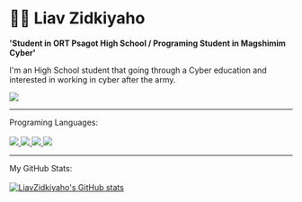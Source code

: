 # 👨‍💻 Liav Zidkiyaho 


**'Student in ORT Psagot High School / Programing Student in Magshimim Cyber'**

I'm an High School student that going through a Cyber education and interested in working in cyber after the army.

<p>
  <a href="https://www.instagram.com/liav.zidkiyaho/">
    <img src="[https://img.shields.io/badge/Instagram-E4405F?style=for-the-badge&logo=instagram&logoColor=white](https://github.com/LelouchFR/skill-icons/blob/main/assets/assembly.svg)">
    
  </a>
</p>
<hr>
<p> Programing Languages: <br><br>
  <a href="#">
    <img src="https://img.shields.io/badge/C-00599C?style=for-the-badge&logo=c&logoColor=white">
  </a>
  <a href="#">
    <img src="https://img.shields.io/badge/C%23-239120?style=for-the-badge&logo=c-sharp&logoColor=white">
  </a>
  <a href="#">
    <img src="https://img.shields.io/badge/Python-FFD43B?style=for-the-badge&logo=python&logoColor=blue">
  </a>
  <a href="#">
    <img src="https://img.shields.io/badge/c++-%2300599C.svg?style=for-the-badge&logo=c%2B%2B&logoColor=white">
  </a>
</p>
<hr>
<p>My GitHub Stats: <br><br>
<a href="http://www.github.com/LiavZidkiyaho">
  <img src="https://github-readme-stats.vercel.app/api?username=LiavZidkiyaho&show_icons=true&count_private=true&theme=radical&hide_border=true" alt="LiavZidkiyaho's GitHub stats" />
</a>
</p>
